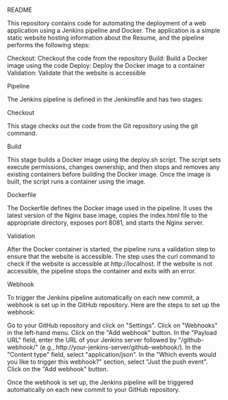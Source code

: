 README

This repository contains code for automating the deployment of a web application using a Jenkins pipeline and Docker. The application is a simple static website hosting information about the Resume, and the pipeline performs the following steps:

Checkout: Checkout the code from the repository
Build: Build a Docker image using the code
Deploy: Deploy the Docker image to a container
Validation: Validate that the website is accessible

Pipeline

The Jenkins pipeline is defined in the Jenkinsfile and has two stages:

Checkout

This stage checks out the code from the Git repository using the git command.

Build

This stage builds a Docker image using the deploy.sh script. The script sets execute permissions, changes ownership, and then stops and removes any existing containers before building the Docker image. Once the image is built, the script runs a container using the image.

Dockerfile

The Dockerfile defines the Docker image used in the pipeline. It uses the latest version of the Nginx base image, copies the index.html file to the appropriate directory, exposes port 8081, and starts the Nginx server.

Validation

After the Docker container is started, the pipeline runs a validation step to ensure that the website is accessible. The step uses the curl command to check if the website is accessible at http://localhost. If the website is not accessible, the pipeline stops the container and exits with an error.

Webhook

To trigger the Jenkins pipeline automatically on each new commit, a webhook is set up in the GitHub repository. Here are the steps to set up the webhook:

Go to your GitHub repository and click on "Settings".
Click on "Webhooks" in the left-hand menu.
Click on the "Add webhook" button.
In the "Payload URL" field, enter the URL of your Jenkins server followed by "/github-webhook/" (e.g., http://your-jenkins-server/github-webhook/).
In the "Content type" field, select "application/json".
In the "Which events would you like to trigger this webhook?" section, select "Just the push event".
Click on the "Add webhook" button.

Once the webhook is set up, the Jenkins pipeline will be triggered automatically on each new commit to your GitHub repository.





